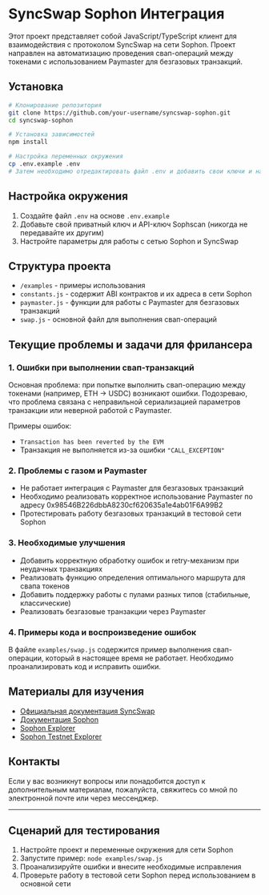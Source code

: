 # SyncSwap Sophon Интеграция

Этот проект представляет собой JavaScript/TypeScript клиент для взаимодействия с протоколом SyncSwap на сети Sophon. Проект направлен на автоматизацию проведения свап-операций между токенами с использованием Paymaster для безгазовых транзакций.

## Установка

```bash
# Клонирование репозитория
git clone https://github.com/your-username/syncswap-sophon.git
cd syncswap-sophon

# Установка зависимостей
npm install

# Настройка переменных окружения
cp .env.example .env
# Затем необходимо отредактировать файл .env и добавить свои ключи и настройки
```

## Настройка окружения

1. Создайте файл `.env` на основе `.env.example`
2. Добавьте свой приватный ключ и API-ключ Sophscan (никогда не передавайте их другим)
3. Настройте параметры для работы с сетью Sophon и SyncSwap

## Структура проекта

- `/examples` - примеры использования
- `constants.js` - содержит ABI контрактов и их адреса в сети Sophon
- `paymaster.js` - функции для работы с Paymaster для безгазовых транзакций
- `swap.js` - основной файл для выполнения свап-операций

## Текущие проблемы и задачи для фрилансера

### 1. Ошибки при выполнении свап-транзакций

Основная проблема: при попытке выполнить свап-операцию между токенами (например, ETH → USDC) возникают ошибки. Подозреваю, что проблема связана с неправильной сериализацией параметров транзакции или неверной работой с Paymaster.

Примеры ошибок:
- `Transaction has been reverted by the EVM`
- Транзакция не выполняется из-за ошибки `"CALL_EXCEPTION"`

### 2. Проблемы с газом и Paymaster

- Не работает интеграция с Paymaster для безгазовых транзакций
- Необходимо реализовать корректное использование Paymaster по адресу 0x98546B226dbbA8230cf620635a1e4ab01F6A99B2
- Протестировать работу безгазовых транзакций в тестовой сети Sophon

### 3. Необходимые улучшения

- Добавить корректную обработку ошибок и retry-механизм при неудачных транзакциях
- Реализовать функцию определения оптимального маршрута для свапа токенов
- Добавить поддержку работы с пулами разных типов (стабильные, классические)
- Реализовать безгазовые транзакции через Paymaster

### 4. Примеры кода и воспроизведение ошибок

В файле `examples/swap.js` содержится пример выполнения свап-операции, который в настоящее время не работает. Необходимо проанализировать код и исправить ошибки.

## Материалы для изучения

- [Официальная документация SyncSwap](https://syncswap.gitbook.io/api-documentation/)
- [Документация Sophon](https://docs.sophon.xyz/)
- [Sophon Explorer](https://explorer.sophon.xyz/)
- [Sophon Testnet Explorer](https://explorer.testnet.sophon.xyz/)

## Контакты

Если у вас возникнут вопросы или понадобится доступ к дополнительным материалам, пожалуйста, свяжитесь со мной по электронной почте или через мессенджер.

---

## Сценарий для тестирования

1. Настройте проект и переменные окружения для сети Sophon
2. Запустите пример: `node examples/swap.js`
3. Проанализируйте ошибки и внесите необходимые исправления
4. Проверьте работу в тестовой сети Sophon перед использованием в основной сети 